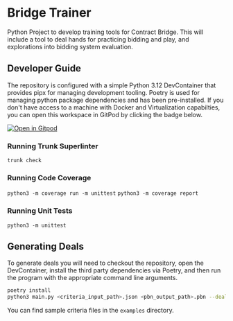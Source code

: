 # Bridge Trainer

Python Project to develop training tools for Contract Bridge. This will include a tool to deal hands for practicing bidding and play, and explorations into bidding system evaluation.

## Developer Guide

The repository is configured with a simple Python 3.12 DevContainer that provides pipx for managing development tooling. Poetry is used for managing python package dependencies and has been pre-installed. If you don't have access to a machine with Docker and Virtualization capabilties, you can open this workspace in GitPod by clicking the badge below.

[![Open in Gitpod](https://gitpod.io/button/open-in-gitpod.svg)](https://gitpod.io/#https://github.com/bar-raisers/bridge-trainer)

### Running Trunk Superlinter

`trunk check`

### Running Code Coverage

`python3 -m coverage run -m unittest`
`python3 -m coverage report`

### Running Unit Tests

`python3 -m unittest`

## Generating Deals

To generate deals you will need to checkout the repository, open the DevContainer, install the third party dependencies via Poetry, and then run the program with the appropriate command line arguments.

```bash
poetry install
python3 main.py <criteria_input_path>.json <pbn_output_path>.pbn --deal_quantity=<desired_quantity>
```

You can find sample criteria files in the `examples` directory.
